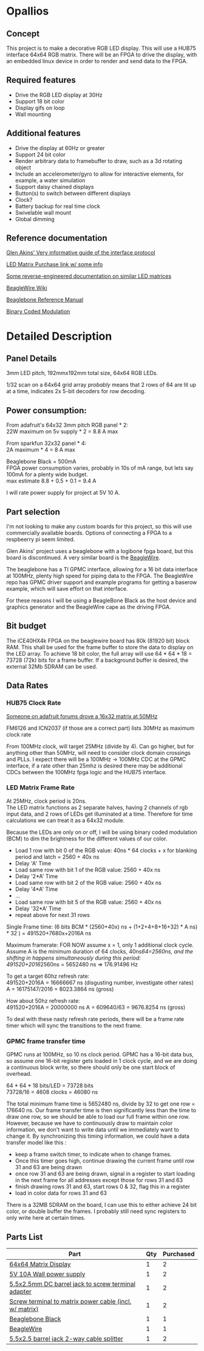 # Opallios
## Concept
This project is to make a decorative RGB LED display. This will use a HUB75 interface 64x64 RGB matrix. There will be an FPGA to drive the display, with an embedded linux device in order to render and send data to the FPGA.

## Required features
- Drive the RGB LED display at 30Hz
- Support 18 bit color
- Display gifs on loop
- Wall mounting 

## Additional features
- Drive the display at 60Hz or greater
- Support 24 bit color
- Render arbitrary data to framebuffer to draw, such as a 3d rotating object
- Include an accelerometer/gyro to allow for interactive elements, for example, a water simulation
- Support daisy chained displays
- Button(s) to switch between different displays
- Clock?
- Battery backup for real time clock
- Swivelable wall mount
- Global dimming

## Reference documentation
[Glen Akins' Very informative guide of the interface protocol](https://bikerglen.com/projects/lighting/led-panel-1up/)

[LED Matrix Purchase link w/ some info](https://www.aliexpress.com/item/2251832744994700.html)

[Some reverse-engineered documentation on similar LED matrices](https://github.com/esden/led-panel-docs)

[BeagleWire Wiki](https://elinux.org/BeagleBoard/BeagleWire)

[Beaglebone Reference Manual](https://github.com/beagleboard/beaglebone-black/wiki/System-Reference-Manual)

[Binary Coded Modulation](http://www.batsocks.co.uk/readme/art_bcm_1.htm)

# Detailed Description
## Panel Details
3mm LED pitch, 192mmx192mm total size, 64x64 RGB LEDs.

1/32 scan on a 64x64 grid array *probably* means that 2 rows of 64 are lit up at a time, indicates 2x 5-bit decoders for row decoding.

## Power consumption:  
From adafruit's 64x32 3mm pitch RGB panel * 2:  
22W maximum on 5v supply * 2 = 8.8 A max

From sparkfun 32x32 panel * 4:  
2A maximum * 4 = 8 A max

Beaglebone Black = 500mA  
FPGA power consumption varies, probably in 10s of mA range, but lets say 100mA for a plenty wide budget.  
max estimate 8.8 + 0.5 + 0.1 = 9.4 A

I will rate power supply for project at 5V 10 A.

## Part selection
I'm not looking to make any custom boards for this project, so this will use commercially available boards.
Options of connecting a FPGA to a respbeerry pi seem limited.

Glen Akins' project uses a beaglebone with a logibone fpga board, but this board is discontinued. A very similar board is the [BeagleWire](https://www.crowdsupply.com/qwerty-embedded-design/beaglewire).  

The beaglebone has a TI GPMC interface, allowing for a 16 bit data interface at 100MHz, plenty high speed for piping data to the FPGA. The BeagleWire repo has GPMC driver support and example programs for getting a baserow example, which will save effort on that interface.

For these reasons I will be using a BeagleBone Black as the host device and graphics generator and the BeagleWire cape as the driving FPGA.

## Bit budget
The iCE40HX4k FPGA on the beaglewire board has 80k (81920 bit) block RAM. This shall be used for the frame buffer to store the data to display on the LED array. To achieve 18 bit color, the full array will use 64 * 64 * 18 = 73728 (72k) bits for a frame buffer. If a background buffer is desired, the external 32Mb SDRAM can be used.

## Data Rates
### HUB75 Clock Rate
[Someone on adafruit forums drove a 16x32 matrix at 50MHz](https://forums.adafruit.com/viewtopic.php?f=47&t=26130&start=0)

FM6126 and ICN2037 (if those are a correct part) lists 30MHz as maximum clock rate

From 100MHz clock, will target 25MHz (divide by 4). Can go higher, but for anything other than 50MHz, will need to consider clock domain crossings and PLLs. I expect there will be a 100MHz -> 100MHz CDC at the GPMC interface, if a rate other than 25mhz is desired there may be additional CDCs between the 100MHz fpga logic and the HUB75 interface.

### LED Matrix Frame Rate
At 25MHz, clock period is 20ns.  
The LED matrix functions as 2 separate halves, having 2 channels of rgb input data, and 2 rows of LEDs get illuminated at a time. Therefore for time calculations we can treat it as a 64x32 module.

Because the LEDs are only on or off, I will be using binary coded modulation (BCM) to dim the brightness for the different values of our color.

- Load 1 row with bit 0 of the RGB value: 40ns * 64 clocks + x for blanking period and latch = 2560 + 40x ns  
- Delay 'A' Time  
- Load same row with bit 1 of the RGB value: 2560 + 40x ns  
- Delay '2*A' Time
- Load same row with bit 2 of the RGB value: 2560 + 40x ns  
- Delay '4*A' Time
- ...
- Load same row with bit 5 of the RGB value: 2560 + 40x ns  
- Delay '32*A' Time
- repeat above for next 31 rows

Single Frame time: (6 bits BCM * (2560+40x) ns + (1+2+4+8+16+32) * A ns) * 32 ) = 491520+7680x+2016A ns

Maximum framerate: FOR NOW assume x = 1, only 1 additional clock cycle. Assume A is the minimum duration of 64 clocks, 40ns*64=2560ns, and the shifting in happens simultaneously during this period:  
491520+2016*2560ns = 5652480 ns => 176.91496 Hz

To get a target 60hz refresh rate:  
491520+2016A = 16666667 ns (disgusting number, investigate other rates)  
A = 16175147/2016 = 8023.3864 ns (gross)

How about 50hz refresh rate:  
491520+2016A = 20000000 ns 
A = 609640/63 = 9676.8254 ns (gross)

To deal with these nasty refresh rate periods, there will be a frame rate timer which will sync the transitions to the next frame.

### GPMC frame transfer time
GPMC runs at 100MHz, so 10 ns clock period. GPMC has a 16-bit data bus, so assume one 16-bit register gets loaded in 1 clock cycle, and we are doing a continuous block write, so there should only be one start block of overhead.

64 * 64 * 18 bits/LED = 73728 bits  
73728/16 = 4608 clocks = 46080 ns  

The total minimum frame time is 5652480 ns, divide by 32 to get one row = 176640 ns. Our frame transfer time is then significantly less than the time to draw one row, so we should be able to load our full frame within one row. However, because we have to continuously draw to maintain color information, we don't want to write data until we immediately want to change it. By synchronizing this timing information, we could have a data transfer model like this :

- keep a frame switch timer, to indicate when to change frames.
- Once this timer goes high, continue drawing the current frame until row 31 and 63 are being drawn
- once row 31 and 63 are being drawn, signal in a register to start loading in the next frame for all addresses except those for rows 31 and 63
- finish drawing rows 31 and 63, start rows 0 & 32, flag this in a register
- load in color data for rows 31 and 63

There is a 32MB SDRAM on the board, I can use this to either achieve 24 bit color, or double buffer the frames. I probably still need sync registers to only write here at certain times.



## Parts List
| Part | Qty | Purchased |
| --- | --- | --- |
| [64x64 Matrix Display](https://www.aliexpress.com/item/2251832744994700.html) | 1 | 2 |
| [5V 10A Wall power supply](https://www.aliexpress.com/item/3256802546767846.html) | 1 | 2 |
| [5.5x2.5mm DC barrel jack to screw terminal adapter](https://www.aliexpress.com/item/2251832639416404.html) | 1 | 2 |
| [Screw terminal to matrix power cable (incl. w/ matrix)](https://www.aliexpress.com/item/2251832744994700.html) | 1 | 2 |
| [Beaglebone Black](https://www.crowdsupply.com/crowd-supply/special-items) | 1 | 1 |
| [BeagleWire](https://www.crowdsupply.com/crowd-supply/special-items) | 1 | 1 |
| [5.5x2.5 barrel jack 2-way cable splitter](https://www.ebay.com/itm/252893935632) | 1 | 2 |